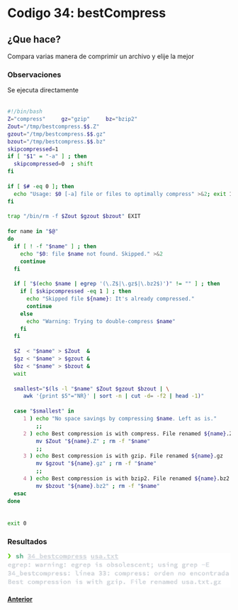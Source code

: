 # Codigo 34: bestCompress

## ¿Que hace?
Compara varias manera de comprimir un archivo y elije la mejor

### **Observaciones**
Se ejecuta directamente
```bash

#!/bin/bash
Z="compress"     gz="gzip"     bz="bzip2"
Zout="/tmp/bestcompress.$$.Z"
gzout="/tmp/bestcompress.$$.gz"
bzout="/tmp/bestcompress.$$.bz"
skipcompressed=1
if [ "$1" = "-a" ] ; then
  skipcompressed=0  ; shift
fi

if [ $# -eq 0 ]; then
  echo "Usage: $0 [-a] file or files to optimally compress" >&2; exit 1
fi

trap "/bin/rm -f $Zout $gzout $bzout" EXIT

for name in "$@"
do 
  if [ ! -f "$name" ] ; then 
    echo "$0: file $name not found. Skipped." >&2
    continue
  fi

  if [ "$(echo $name | egrep '(\.Z$|\.gz$|\.bz2$)')" != "" ] ; then
    if [ $skipcompressed -eq 1 ] ; then
      echo "Skipped file ${name}: It's already compressed." 
      continue
    else
      echo "Warning: Trying to double-compress $name" 
    fi
  fi

  $Z  < "$name" > $Zout  &
  $gz < "$name" > $gzout &
  $bz < "$name" > $bzout &
  wait 

  smallest="$(ls -l "$name" $Zout $gzout $bzout | \
     awk '{print $5"="NR}' | sort -n | cut -d= -f2 | head -1)"

  case "$smallest" in
     1 ) echo "No space savings by compressing $name. Left as is."
         ;;
     2 ) echo Best compression is with compress. File renamed ${name}.Z
         mv $Zout "${name}.Z" ; rm -f "$name"
         ;;
     3 ) echo Best compression is with gzip. File renamed ${name}.gz
         mv $gzout "${name}.gz" ; rm -f "$name"
         ;;
     4 ) echo Best compression is with bzip2. File renamed ${name}.bz2
         mv $bzout "${name}.bz2" ; rm -f "$name"
  esac
done


exit 0
```

### **Resultados**

![](https://github.com/SPM-UPVictoria/test-git-itsHaydo/blob/main/capturas/capturas/34.png)

**[Anterior](https://github.com/SPM-UPVictoria/test-git-itsHaydo)**


